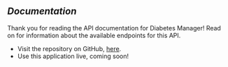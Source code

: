 
## _Documentation_

Thank you for reading the API documentation for Diabetes Manager! Read on for information about the available endpoints for this API. 

- Visit the repository on GitHub, [here](https://github.com/diabetes-manager).
- Use this application live, coming soon!

